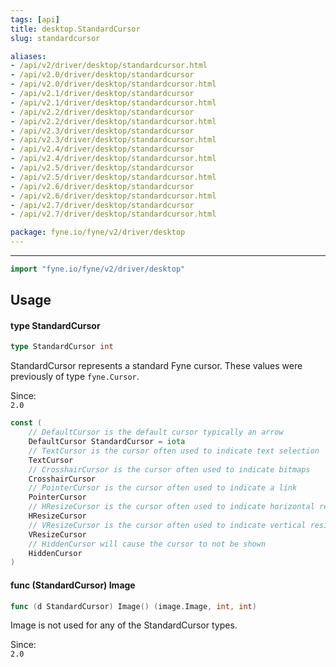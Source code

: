 ```yaml
---
tags: [api]
title: desktop.StandardCursor
slug: standardcursor

aliases:
- /api/v2/driver/desktop/standardcursor.html
- /api/v2.0/driver/desktop/standardcursor
- /api/v2.0/driver/desktop/standardcursor.html
- /api/v2.1/driver/desktop/standardcursor
- /api/v2.1/driver/desktop/standardcursor.html
- /api/v2.2/driver/desktop/standardcursor
- /api/v2.2/driver/desktop/standardcursor.html
- /api/v2.3/driver/desktop/standardcursor
- /api/v2.3/driver/desktop/standardcursor.html
- /api/v2.4/driver/desktop/standardcursor
- /api/v2.4/driver/desktop/standardcursor.html
- /api/v2.5/driver/desktop/standardcursor
- /api/v2.5/driver/desktop/standardcursor.html
- /api/v2.6/driver/desktop/standardcursor
- /api/v2.6/driver/desktop/standardcursor.html
- /api/v2.7/driver/desktop/standardcursor
- /api/v2.7/driver/desktop/standardcursor.html

package: fyne.io/fyne/v2/driver/desktop
---
```



---
```go
import "fyne.io/fyne/v2/driver/desktop"
```

## Usage

#### type StandardCursor

```go
type StandardCursor int
```

StandardCursor represents a standard Fyne cursor. These values were previously of type `fyne.Cursor`.


<div class="since">Since: <code>
2.0</code></div>

```go
const (
	// DefaultCursor is the default cursor typically an arrow
	DefaultCursor StandardCursor = iota
	// TextCursor is the cursor often used to indicate text selection
	TextCursor
	// CrosshairCursor is the cursor often used to indicate bitmaps
	CrosshairCursor
	// PointerCursor is the cursor often used to indicate a link
	PointerCursor
	// HResizeCursor is the cursor often used to indicate horizontal resize
	HResizeCursor
	// VResizeCursor is the cursor often used to indicate vertical resize
	VResizeCursor
	// HiddenCursor will cause the cursor to not be shown
	HiddenCursor
)
```

#### func (StandardCursor) Image

```go
func (d StandardCursor) Image() (image.Image, int, int)
```
Image is not used for any of the StandardCursor types.


<div class="since">Since: <code>
2.0</code></div>
